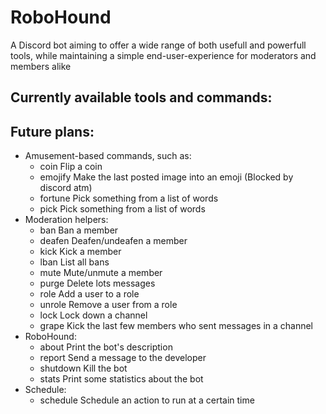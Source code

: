 # RoboHound

A Discord bot aiming to offer a wide range of both usefull and powerfull tools,
while maintaining a simple end-user-experience for moderators and members alike

## Currently available tools and commands:

## Future plans:

* Amusement-based commands, such as:
  * coin     Flip a coin
  * emojify  Make the last posted image into an emoji (Blocked by discord atm)
  * fortune  Pick something from a list of words
  * pick     Pick something from a list of words
* Moderation helpers:
  * ban      Ban a member
  * deafen   Deafen/undeafen a member
  * kick     Kick a member
  * lban     List all bans
  * mute     Mute/unmute a member
  * purge    Delete lots messages
  * role     Add a user to a role
  * unrole   Remove a user from a role
  * lock     Lock down a channel
  * grape    Kick the last few members who sent messages in a channel
* RoboHound:
  * about    Print the bot's description
  * report   Send a message to the developer
  * shutdown Kill the bot
  * stats    Print some statistics about the bot
* Schedule:
  * schedule Schedule an action to run at a certain time
